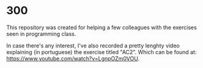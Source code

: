 # 300

This repository was created for helping a few colleagues with the exercises seen in programming class.

In case there's any interest, I've also recorded a pretty lenghty video explaining (in portuguese) the exercise titled "AC2". Which can be found at: https://www.youtube.com/watch?v=LgnpOZm0VOU.
